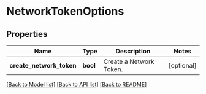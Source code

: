 # NetworkTokenOptions

## Properties
Name | Type | Description | Notes
------------ | ------------- | ------------- | -------------
**create_network_token** | **bool** | Create a Network Token. | [optional] 

[[Back to Model list]](../../README.md#documentation-for-models) [[Back to API list]](../../README.md#documentation-for-api-endpoints) [[Back to README]](../../README.md)


